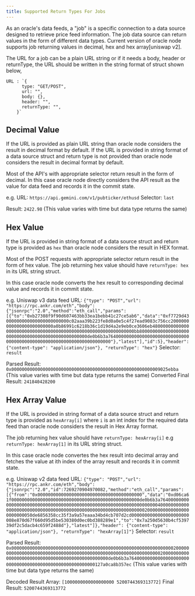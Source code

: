 ```yaml
---
title: Supported Return Types For Jobs
---
```


As an oracle's data feeds, a "job" is a specific connection to a data source designed to retrieve price feed information. The job data source can return values in the form of different data types. 
Current version of oracle node supports job returning values in decimal, hex and hex array[uniswap v2]. 

The URL for a job can be a plain URL string or if it needs a body, header or returnType, the URL should be written in the string format of struct shown below, 

```
URL : `{
      type: "GET/POST",
      url: "",
      body: {},
      header: "",
      returnType: "",
    }`
```

## Decimal Value
If the URL is provided as plain URL string than oracle node considers the result in decimal format by default.
If the URL is provided in string format of a data source struct and return type is not provided than oracle node considers the result in decimal format by default.

Most of the API's with appropriate selector return result in the form of decimal.
In this case oracle node directly considers the API result as the value for data feed and records it in the commit state. 

e.g.
URL: `https://api.gemini.com/v1/pubticker/ethusd`
Selector: `last`

Result: `2422.98` (This value varies with time but data type returns the same) 

## Hex Value
If the URL is provided in string format of a data source struct and return type is provided as `hex` than oracle node considers the result in HEX format.

Most of the POST requests with appropriate selector return result in the form of hex value.
The job returning hex value should have `returnType: hex` in its URL string struct.

In this case oracle node converts the hex result to corresponding decimal value and records it in commit state.

e.g. Uniswap v3 data feed
URL: `{"type": "POST","url": "https://rpc.ankr.com/eth","body": {"jsonrpc":"2.0","method":"eth_call","params":[{"to":"0xb27308f9f90d607463bb33ea1bebb41c27ce5ab6","data":"0xf7729d43000000000000000000000000c02aaa39b223fe8d0a0e5c4f27ead9083c756cc2000000000000000000000000a0b86991c6218b36c1d19d4a2e9eb0ce3606eb480000000000000000000000000000000000000000000000000000000000000bb80000000000000000000000000000000000000000000000000de0b6b3a76400000000000000000000000000000000000000000000000000000000000000000000"},"latest"],"id":5},"header": {"content-type": "application/json"}, "returnType": "hex"}`
Selector: `result`

Parsed Result: `0x000000000000000000000000000000000000000000000000000000009025ebba` (This value varies with time but data type returns the same) 
Converted Final Result: `241840428200`

## Hex Array Value
If the URL is provided in string format of a data source struct and return type is provided as `hexArray[i]` where `i` is an int index for the required data feed than oracle node considers the result in Hex Array format.

The job returning hex value should have `returnType: hexArray[i]` e.g `returnType: hexArray[1]` in its URL string struct.

In this case oracle node convertes the hex result into decimal array and fetches the value at ith index of the array result and records it in commit state.

e.g. Uniswap v2 data feed
URL: `{"type": "POST","url": "https://rpc.ankr.com/eth","body": {"jsonrpc":"2.0","id":7269270904970082,"method":"eth_call","params":[{"from":"0x0000000000000000000000000000000000000000","data":"0xd06ca61f0000000000000000000000000000000000000000000000000de0b6b3a76400000000000000000000000000000000000000000000000000000000000000000040000000000000000000000000000000000000000000000000000000000000000200000000000000000000000050de6856358cc35f3a9a57eaaa34bd4cb707d2cd0000000000000000000000008e870d67f660d95d5be530380d0ec0bd388289e1","to":"0x7a250d5630b4cf539739df2c5dacb4c659f2488d"},"latest"]},"header": {"content-type": "application/json"}, "returnType": "hexArray[1]"}`
Selector: `result`

Parsed Result: `0x000000000000000000000000000000000000000000000000000000000000002000000000000000000000000000000000000000000000000000000000000000020000000000000000000000000000000000000000000000000de0b6b3a764000000000000000000000000000000000000000000000000000000127a0ca8b357ec` (This value varies with time but data type returns the same) 

Decoded Result Array: `[1000000000000000000 5200744369313772]`
Final Result: `5200744369313772`
